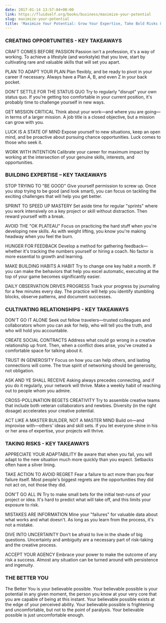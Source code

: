 ```yaml
---
date: 2017-01-14 13:57:04+00:00
link: https://fluidself.org/books/business/maximize-your-potential
slug: maximize-your-potential
title: 'Maximize Your Potential: Grow Your Expertise, Take Bold Risks & Build an Incredible Career - by Jocelyn K. Glei'
---
```


### CREATING OPPORTUNITIES - KEY TAKEAWAYS

CRAFT COMES BEFORE PASSION
Passion isn't a profession, it's a way of working. To achieve a lifestyle (and workstyle) that you love, start by cultivating rare and valuable skills that will set you apart.

PLAN TO ADAPT YOUR PLAN
Plan flexibly, and be ready to pivot in your career if necessary. Always have a Plan A, B, and even Z in your back pocket.

DON'T SETTLE FOR THE STATUS QUO
Try to regularly "disrupt" your own status quo. If you're getting too comfortable in your current position, it's probably time to challenge yourself in new ways.

GET MISSION CRITICAL
Think about your work—and where you are going—in terms of a larger mission. A job title is a closed objective, but a mission can grow with you.

LUCK IS A STATE OF MIND
Expose yourself to new situations, keep an open mind, and be proactive about pursuing chance opportunities. Luck comes to those who seek it.

WORK WITH INTENTION
Calibrate your career for maximum impact by working at the intersection of your genuine skills, interests, and opportunities.

### BUILDING EXPERTISE – KEY TAKEAWAYS

STOP TRYING TO "BE GOOD"
Give yourself permission to screw up. Once you stop trying to be good (and look smart), you can focus on tackling the exciting challenges that will help you get better.

SPRINT TO SPEED UP MASTERY
Set aside time for regular "sprints" where you work intensively on a key project or skill without distraction. Then reward yourself with a break.

AVOID THE "OK PLATEAU"
Focus on practicing the hard stuff when you're developing new skills. As with weight lifting, you know you're making headway when you feel the burn.

HUNGER FOR FEEDBACK
Develop a method for gathering feedback—whether it's tracking the numbers yourself or hiring a coach. No factor is more essential to growth and learning.

MAKE BUILDING HABITS A HABIT
Try to change one key habit a month. If you can make the behaviors that help you excel automatic, executing at the top of your game becomes significantly easier.

DAILY OBSERVATION DRIVES PROGRESS
Track your progress by journaling for a few minutes every day. The practice will help you identify stumbling blocks, observe patterns, and document successes.

### CULTIVATING RELATIONSHIPS - KEY TAKEAWAYS

DON'T GO IT ALONE
Seek out fellow travelers—trusted colleagues and collaborators whom you can ask for help, who will tell you the truth, and who will hold you accountable.

CREATE SOCIAL CONTRACTS
Address what could go wrong in a creative relationship up front. Then, when a conflict does arise, you've created a comfortable space for talking about it.

TRUST IN GENEROSITY
Focus on how you can help others, and lasting connections will come. The true spirit of networking should be generosity, not obligation.

ASK AND YE SHALL RECEIVE
Asking always precedes connecting, and if you do it regularly, your network will thrive. Make a weekly habit of reaching out to people whom you admire.

CROSS-POLLINATION BEGETS CREATIVITY
Try to assemble creative teams that include both veteran collaborators and newbies. Diversity (in the right dosage) accelerates your creative potential.

ACT LIKE A MASTER BUILDER, NOT A MASTER MIND
Build on—and improvise with—others' ideas and skill sets. If you let everyone shine in his or her area of expertise, your projects will thrive.

### TAKING RISKS - KEY TAKEAWAYS

APPRECIATE YOUR ADAPTABILITY
Be aware that when you fail, you will adapt to the new situation much more quickly than you expect. Setbacks often have a silver lining.

TAKE ACTION TO AVOID REGRET
Fear a failure to act more than you fear failure itself. Most people's biggest regrets are the opportunities they did not act on, not those they did.

DON'T GO ALL IN
Try to make small bets for the initial test-runs of your project or idea. It's hard to predict what will take off, and this limits your exposure to risk.

MISTAKES ARE INFORMATION
Mine your "failures" for valuable data about what works and what doesn't. As long as you learn from the process, it's not a mistake.

DIVE INTO UNCERTAINTY
Don't be afraid to live in the shade of big questions. Uncertainty and ambiguity are a necessary part of risk-taking and the creative process.

ACCEPT YOUR AGENCY
Embrace your power to make the outcome of any risk a success. Almost any situation can be turned around with persistence and ingenuity.

### THE BETTER YOU

The Better You is your believable possible. Your believable possible is your potential in any given moment, the person you know at your very core that you are capable of being at this instant. Your believable possible exists at the edge of your perceived ability. Your believable possible is frightening and uncomfortable, but not to the point of paralysis. Your believable possible is just uncomfortable enough.
